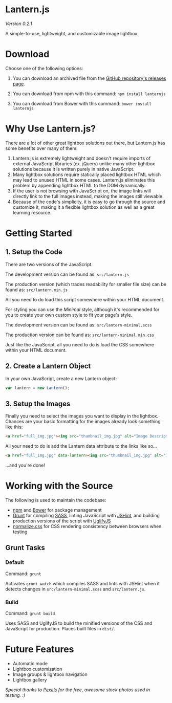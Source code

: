 # Lantern.js
*Version 0.2.1*

A simple-to-use, lightweight, and customizable image lightbox.

# Download
Choose one of the following options:

1. You can download an archived file from the [GitHub repository's releases page](https://github.com/IsaacLean/lanternjs/releases).

2. You can download from npm with this command: `npm install lanternjs`

3. You can download from Bower with this command: `bower install lanternjs`

# Why Use Lantern.js?
There are a lot of other great lightbox solutions out there, but Lantern.js has some benefits over many of them:

1. Lantern.js is extremely lightweight and doesn't require imports of external JavaScript libraries (ex. jQuery) unlike many other lightbox solutions because it is written purely in native JavaScript.
2. Many lightbox solutions require statically placed lightbox HTML which may lead to unused HTML in some cases. Lantern.js eliminates this problem by appending lightbox HTML to the DOM dynamically.
3. If the user is not browsing with JavaScript on, the image links will directly link to the full images instead, making the images still viewable.
4. Because of the code's simplicity, it is easy to go through the source and customize it, making it a flexible lightbox solution as well as a great learning resource.

# Getting Started
## 1. Setup the Code
There are two versions of the JavaScript.

The development version can be found as: ```src/lantern.js```

The production version (which trades readability for smaller file size) can be found as: ```src/lantern.min.js```

All you need to do load this script somewhere within your HTML document.

For styling you can use the *Minimal* style, although it's recommended for you to create your own custom style to fit your page's style.

The development version can be found as: ```src/lantern-minimal.scss```

The production version can be found as: ```src/lantern-minimal.min.css```

Just like the JavaScript, all you need to do is load the CSS somewhere within your HTML document.

## 2. Create a Lantern Object
In your own JavaScript, create a new Lantern object:

```javascript
var lantern = new Lantern();
```

## 3. Setup the Images
Finally you need to select the images you want to display in the lightbox. Chances are your basic formatting for the images already look something like this:

```html
<a href="full_img.jpg"><img src="thumbnail_img.jpg" alt="Image Description"></a>
```

All your need to do is add the Lantern data attribute to the links like so...

```html
<a href="full_img.jpg" data-lantern><img src="thumbnail_img.jpg" alt="Image Description"></a>
```

...and you're done!

# Working with the Source
The following is used to maintain the codebase:
* [npm](https://npmjs.com) and [Bower](http://bower.io) for package management
* [Grunt](http://gruntjs.com) for compiling [SASS](http://sass-lang.com), linting JavaScript with [JSHint](https://github.com/gruntjs/grunt-contrib-jshint), and building production versions of the script with [UglifyJS](https://github.com/gruntjs/grunt-contrib-uglify)
* [normalize.css](https://necolas.github.io/normalize.css) for CSS rendering consistency between browsers when testing

## Grunt Tasks
### Default
Command: ```grunt```

Activates ```grunt watch``` which compiles SASS and lints with JSHint when it detects changes in ```src/lantern-minimal.scss``` and ```src/lantern.js```.

### Build
Command: ```grunt build```

Uses SASS and UglifyJS to build the minified versions of the CSS and JavaScript for production. Places built files in ```dist/```.

# Future Features
* Automatic mode
* Lightbox customization
* Image groups & lightbox navigation
* Lightbox gallery

*Special thanks to [Pexels](http://pexels.com/) for the free, awesome stock photos used in testing. :)*
